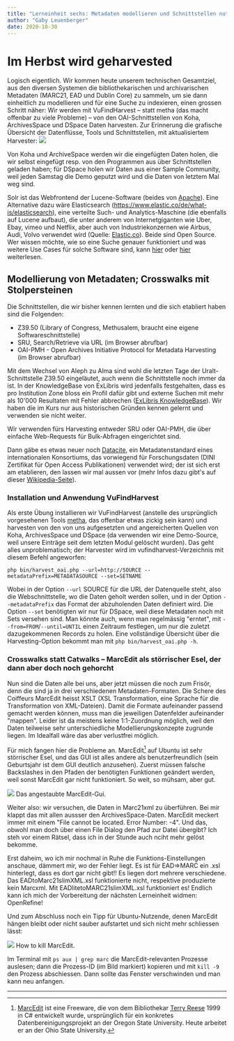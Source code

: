 ```yaml
---
title: "Lerneinheit sechs: Metadaten modellieren und Schnittstellen nutzen (1/2)"
author: "Gaby Leuenberger"
date: 2020-10-30
---
```

# Im Herbst wird geharvested

Logisch eigentlich. Wir kommen heute unserem technischen Gesamtziel, aus den diversen Systemen die bibliothekarischen und archivarischen  Metadaten (MARC21, EAD und Dublin Core) zu sammeln, um sie dann einheitlich zu modellieren und für eine Suche zu indexieren, einen grossen Schritt näher: Wir werden mit VuFindHarvest &ndash; statt metha (das macht offenbar zu viele Probleme) &ndash; von den OAI-Schnittstellen von Koha, ArchivesSpace und DSpace Daten harvesten. Zur Erinnerung die grafische Übersicht der Datenflüsse, Tools und Schnittstellen, mit aktualisiertem Harvester:
![](https://pad.gwdg.de/uploads/upload_19a6e70e127583b4c50e24282bf7e3fd.png)  

Von Koha und ArchiveSpace werden wir die eingefügten Daten holen, die wir selbst eingefügt resp. von den Programmen aus über Schnittstellen geladen haben; für DSpace holen wir Daten aus einer Sample Community, weil jeden Samstag die Demo geputzt wird und die Daten von letztem Mal weg sind.

Solr ist das Webfrontend der Lucene-Software (beides von [Apache](https://lucene.apache.org/solr/)). Eine Alternative dazu wäre Elasticsearch (https://www.elastic.co/de/what-is/elasticsearch), eine verteilte Such- und Analytics-Maschine (die ebenfalls auf Lucene aufbaut), die unter anderem von Internetgiganten wie Uber, Ebay, vimeo und Netflix, aber auch von Industriekonzernen wie Airbus, Audi, Volvo verwendet wird (Quelle: [Elastic.co](https://www.elastic.co/de/customers/success-stories?usecase=enterprise-search)). Beide sind Open Source. Wer wissen möchte, wie so eine Suche genauer funktioniert und was weitere Use Cases für solche Software sind, kann [hier](https://www.elastic.co/de/what-is/elasticsearch) oder [hier](https://www.knowi.com/blog/what-is-elastic-search/) weiterlesen.

## Modellierung von Metadaten; Crosswalks mit Stolpersteinen

Die Schnittstellen, die wir bisher kennen lernten und die sich etabliert haben sind die Folgenden:
* Z39.50 (Library of Congress, Methusalem, braucht eine eigene Softwareschnittstelle)
* SRU, Search/Retrieve via URL (im Browser abrufbar)
* OAI-PMH - Open Archives Initiative Protocol for Metadata Harvesting (im Browser abrufbar)

Mit dem Wechsel von Aleph zu Alma sind wohl die letzten Tage der Uralt-Schnittstelle Z39.50 eingeläutet, auch wenn die Schnittstelle noch immer da ist. In der KnowledgeBase von ExLibris wird jedenfalls festgehalten, dass es pro Institution Zone bloss ein Profil dafür gibt und externe Suchen mit mehr als 10'000 Resultaten mit Fehler abbrechen ([ExLibris KnowledgeBase](https://knowledge.exlibrisgroup.com/Alma/Product_Documentation/010Alma_Online_Help_(English)/090Integrations_with_External_Systems/030Resource_Management/180Z39.50_Search)). Wir haben die im Kurs nur aus historischen Gründen kennen gelernt und verwenden sie nicht weiter.

Wir verwenden fürs Harvesting entweder SRU oder OAI-PMH, die über einfache Web-Requests für Bulk-Abfragen eingerichtet sind.

Dann gäbe es etwas neuer noch [Datacite](https://datacite.org/), ein Metadatenstandard eines internationalen Konsortiums, das vorwiegend für Forschungsdaten (DINI Zertifikat für Open Access Publikationen) verwendet wird; der ist sich erst am etablieren, den lassen wir mal aussen vor (mehr Infos dazu gibt's auf dieser [Wikipedia-Seite](https://de.wikipedia.org/wiki/DataCite)).


### Installation und Anwendung VuFindHarvest
Als erste Übung installieren wir VuFindHarvest (anstelle des ursprünglich vorgesehenen Tools [metha](https://github.com/miku/metha), das offenbar etwas zickig sein kann) und harvesten von den von uns aufgesetzten und angereicherten Quellen von Koha, ArchivesSpace und DSpace (da verwenden wir eine Demo-Source, weil unsere Einträge seit dem letzten Modul gelöscht wurden).  Das geht alles unproblematisch; der Harvester wird im vufindharvest-Verzeichnis mit diesem Befehl angeworfen:
```
php bin/harvest_oai.php --url=http://SOURCE --metadataPrefix=METADATASOURCE --set=SETNAME
```
Wobei in der Option `--url` SOURCE für die URL der Datenquelle steht, also die Webschnittstelle, wo die Daten geholt werden sollen, und in der Option `--metadataPrefix` das Format der abzuholenden Daten definiert wird. Die Option `--set` benötigten wir nur für DSpace, weil diese Metadaten noch mit Sets versehen sind. Man könnte auch, wenn man regelmässig "erntet", mit `--from=FROM`/`--until=UNTIL` einen Zeitraum festlegen, um nur die zuletzt dazugekommenen Records zu holen. Eine vollständige Übersicht über die Harvesting-Option bekommt man mit `php bin/harvest_oai.php -h`.

### Crosswalks statt Catwalks &ndash; MarcEdit als störrischer Esel, der dann aber doch noch gehorcht
Nun sind die Daten alle bei uns, aber jetzt müssen die noch zum Frisör, denn die sind ja in drei verschiedenen Metadaten-Formaten. Die Schere des Coiffeurs MarcEdit heisst XSLT (XSL Transformation, eine Sprache für die Transformation von XML-Dateien). Damit die Formate aufeinander passend gemacht werden können, muss man die jeweiligen Datenfelder aufeinander "mappen". Leider ist da meistens keine 1:1-Zuordnung möglich, weil den Daten teilweise sehr unterschiedliche Modellierungskonzepte zugrunde liegen. Im Idealfall wäre das aber verlustfrei möglich.

Für mich fangen hier die Probleme an. MarcEdit[^1] auf Ubuntu ist sehr störrischer Esel, und das GUI ist alles andere als benutzerfreundlich (sein Geburtsjahr ist dem GUI deutlich anzusehen). Zuerst müssen falsche Backslashes in den Pfaden der benötigten Funktionen geändert werden, weil sonst MarcEdit gar nicht funktioniert. So weit, so mühsam, aber gut.

![]({{site.baseurl}}/assets/marc_gui.png)
Das angestaubte MarcEdit-Gui.

[^1]: [MarcEdit](https://marcedit.reeset.net/) ist eine Freeware, die von dem Bibliothekar [Terry Reese](https://blog.reeset.net/about-me) 1999 in C# entwickelt wurde, ursprünglich für ein konkretes Datenbereinigungsprojekt an der Oregon State University. Heute arbeitet er an der Ohio State University.

Weiter also: wir versuchen, die Daten in Marc21xml zu überführen. Bei mir klappt das mit allen aussser den ArchivesSpace-Daten. MarcEdit meckert immer mit einem "File cannot be located. Error Number: -4". Und das, obwohl man doch über einen File Dialog den Pfad zur Datei übergibt? Ich steh vor einem Rätsel, dass ich in der Stunde auch nciht mehr gelöst bekomme.

Erst daheim, wo ich mir nochmal in Ruhe die Funktions-Einstellungen anschaue, dämmert mir, wo der Fehler liegt. Es ist für EAD=>MARC ein .xsl hinterlegt, dass es dort gar nicht gibt!! Es liegen dort mehrere verschiedene. Das EADtoMarc21slimXML.xsl funktionierte nicht, respektive produzierte kein Marcxml. Mit EADlitetoMARC21slimXML.xsl funktioniert es! Endlich kann ich mich der Vorbereitung der nächsten Lerneinheit widmen: OpenRefine!

Und zum Abschluss noch ein Tipp für Ubuntu-Nutzende, denen MarcEdit hängen bleibt oder nicht sauber aufstartet und sich nicht mehr schliessen lässt:

![]({{site.baseurl}}/assets/marc_kill.png)
How to kill MarcEdit.

Im Terminal mit `ps aux | grep marc` die MarcEdit-relevanten Prozesse auslesen; dann die Prozess-ID (im Bild markiert) kopieren und mit `kill -9` den Prozess abschiessen. Dann sollte das Fenster verschwinden und man kann neu anfangen.


<hr>
